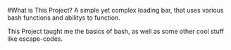 #What is This Project?
A simple yet complex loading bar, that uses various bash functions and abilitys to function.

This Project taught me the basics of bash, as well as some other cool stuff like escape-codes.

